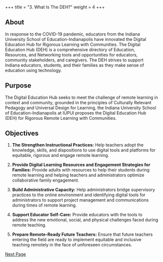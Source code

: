 +++
title = "3. What Is The DEH?"
weight = 4
+++

## About

In response to the COVID-19 pandemic, educators from the Indiana University School of Education-Indianapolis have innovated the Digital Education Hub for Rigorous Learning with Communities. The Digital Education Hub (DEH) is a comprehensive directory of Education, Resources, and Networking tools and opportunities for educators, community stakeholders, and caregivers. The DEH strives to support Indiana educators, students, and their families as they make sense of education using technology.

## Purpose

The Digital Education Hub seeks to meet the challenge of remote learning in context and community, grounded in the principles of Culturally Relevant Pedagogy and Universal Design for Learning, the Indiana University School of Education-Indianapolis at IUPUI proposes the Digital Education Hub (DEH) for Rigorous Remote Learning with Communities.

## Objectives

1. **The Strengthen Instructional Practices:** Help teachers adopt the knowledge, skills, and dispositions to use digital tools and platforms for equitable, rigorous and engage remote learning.

2. **Provide Digital Learning Resources and Engagement Strategies for Families:** Provide adults with resources to help their students during remote learning and helping teachers and administrators optimize collaborative family engagement.

3. **Build Administrative Capacity:** Help administrators bridge supervisory practices to the online environment and identifying digital tools for administrators to support project management and communications during times of remote learning.

4. **Support Educator Self-Care:** Provide educators with the tools to address the new emotional, social, and physical challenges faced during remote teaching.

5. **Prepare Remote-Ready Future Teachers:** Ensure that future teachers entering the field are ready to implement equitable and inclusive teaching remotely in the face of unforeseen circumstances.




[Next Page](https://dehsi2022.netlify.app/background/throughlines/)